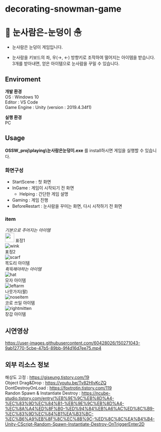 # decorating-snowman-game

# 🎁 __눈사람은-눈덩이__ ☃
- 눈사람은 눈덩이 게임입니다.

- 눈사람을 키보드의 좌, 우(→, ←) 방향키로 조작하여 떨어지는 아이템을 받습니다.  3개를 받아내면, 얻은 아이템으로 눈사람을 꾸밀 수 있습니다.

## __Enviroment__ 
**개발 환경**  
  OS : Windows 10  
  Editor : VS Code  
  Game Engine : Unity (version : 2019.4.34f1)  
  
**실행 환경**  
  PC

## __Usage__
  **OSSW_proj\playing\눈사람은눈덩이.exe** 를 install하시면 게임을 실행할 수 있습니다.  
    
### __화면구성__
  + StartScene : 첫 화면
  + InGame : 게임이 시작되기 전 화면
    + Helping : 간단한 게임 설명
  + Gaming : 게임 진행
  + BeforeRestart : 눈사람을 꾸미는 화면, 다시 시작하기 전 화면 

### __item__
*기본으로 주어지는 아이템*  
<img src="https://user-images.githubusercontent.com/60428026/150317708-4fed838d-4ea3-4302-9497-8c63e7932640.png" width="30" height="30"/>
표정1  
![wink](https://user-images.githubusercontent.com/60428026/150317711-840dd751-d293-429d-9850-64797901a5e3.png)  
표정2  
![scarf](https://user-images.githubusercontent.com/60428026/150317704-4769cb9a-d971-4081-b2dc-903f38ec71ce.png)  
목도리 아이템  
*획득해야하는 아이템*  
![hat](https://user-images.githubusercontent.com/60428026/150317714-2a8f5deb-1ca5-463d-9e23-787051dab70c.png)  
모자 아이템  
![leftarm](https://user-images.githubusercontent.com/60428026/150317716-1f91fc9b-4f71-4d8b-a380-dc5a30c6e225.png)  
나뭇가지(팔)  
![noseitem](https://user-images.githubusercontent.com/60428026/150317718-e582316e-e6ec-4226-a409-912c26adaa61.png)  
코로 쓰일 아이템  
![rightmitten](https://user-images.githubusercontent.com/60428026/150317720-6d318451-304a-4ba5-9adc-65bac0402ba5.png)  
장갑 아이템


## __시연영상__

https://user-images.githubusercontent.com/60428026/150271043-9ab12770-5cbe-47b5-89bb-9f4d16d7ee75.mp4



## __외부 리소스 정보__
해상도 고정 : https://giseung.tistory.com/19  
Object Drag&Drop : https://youtu.be/Tv82HIvKcZQ  
DontDestroyOnLoad : https://foxtrotin.tistory.com/119  
Randon Spawn & Instantiate Destroy : https://ncube-studio.tistory.com/entry/%EB%9E%9C%EB%8D%A4-%EC%83%9D%EC%84%B1-%EB%9E%9C%EB%8D%A4-%EC%8A%A4%ED%8F%B0-%ED%94%84%EB%A6%AC%ED%8C%B9-%EC%83%9D%EC%84%B1%EA%B3%BC-%EC%B6%A9%EB%8F%8C%EC%8B%9C-%ED%8C%8C%EA%B4%B4-Unity-CScript-Random-Spawn-Instantiate-Destroy-OnTriggerEnter2D  



